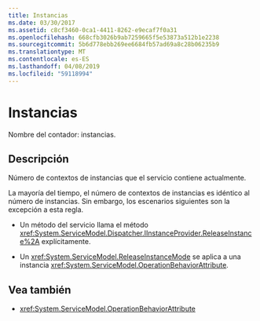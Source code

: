 ```yaml
---
title: Instancias
ms.date: 03/30/2017
ms.assetid: c8cf3460-0ca1-4411-8262-e9ecaf7f0a31
ms.openlocfilehash: 668cfb3026b9ab7259665f5e53873a512b1e2238
ms.sourcegitcommit: 5b6d778ebb269ee6684fb57ad69a8c28b06235b9
ms.translationtype: MT
ms.contentlocale: es-ES
ms.lasthandoff: 04/08/2019
ms.locfileid: "59118994"
---
```

# <a name="instances"></a>Instancias
Nombre del contador: instancias.  
  
## <a name="description"></a>Descripción  
 Número de contextos de instancias que el servicio contiene actualmente.  
  
 La mayoría del tiempo, el número de contextos de instancias es idéntico al número de instancias. Sin embargo, los escenarios siguientes son la excepción a esta regla.  
  
-   Un método del servicio llama el método <xref:System.ServiceModel.Dispatcher.IInstanceProvider.ReleaseInstance%2A> explícitamente.  
  
-   Un <xref:System.ServiceModel.ReleaseInstanceMode> se aplica a una instancia <xref:System.ServiceModel.OperationBehaviorAttribute>.  
  
## <a name="see-also"></a>Vea también

- <xref:System.ServiceModel.OperationBehaviorAttribute>
